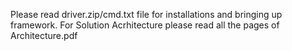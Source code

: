 Please read driver.zip/cmd.txt file for installations and bringing up framework. For Solution Acrhitecture please read all the pages of Architecture.pdf
